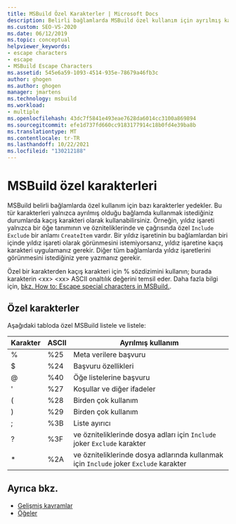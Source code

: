 ```yaml
---
title: MSBuild Özel Karakterler | Microsoft Docs
description: Belirli bağlamlarda MSBuild özel kullanım için ayrılmış karakterlerin nasıl ve ne zaman ve nasıl kaçış karakteri olarak kullanılacazı hakkında bilgi edinebilirsiniz.
ms.custom: SEO-VS-2020
ms.date: 06/12/2019
ms.topic: conceptual
helpviewer_keywords:
- escape characters
- escape
- MSBuild Escape Characters
ms.assetid: 545e6a59-1093-4514-935e-78679a46fb3c
author: ghogen
ms.author: ghogen
manager: jmartens
ms.technology: msbuild
ms.workload:
- multiple
ms.openlocfilehash: 43dc7f5841e493eae7628da6014cc3100a869894
ms.sourcegitcommit: efe1d737fd660cc9183177914c18b0fd4e39ba8b
ms.translationtype: MT
ms.contentlocale: tr-TR
ms.lasthandoff: 10/22/2021
ms.locfileid: "130212188"
---
```

# <a name="msbuild-special-characters"></a>MSBuild özel karakterleri

MSBuild belirli bağlamlarda özel kullanım için bazı karakterler yedekler. Bu tür karakterleri yalnızca ayrılmış olduğu bağlamda kullanmak istediğiniz durumlarda kaçış karakteri olarak kullanabilirsiniz. Örneğin, yıldız işareti yalnızca bir öğe tanımının ve özniteliklerinde ve çağrısında özel `Include` `Exclude` bir anlamı `CreateItem` vardır. Bir yıldız işaretinin bu bağlamlardan biri içinde yıldız işareti olarak görünmesini istemiyorsanız, yıldız işaretine kaçış karakteri uygulamanız gerekir. Diğer tüm bağlamlarda yıldız işaretlerini görünmesini istediğiniz yere yazmanız gerekir.

 Özel bir karakterden kaçış karakteri için % sözdizimini kullanın; burada karakterin \<xx> \<xx> ASCII onaltılık değerini temsil eder. Daha fazla bilgi için, [bkz. How to: Escape special characters in MSBuild.](../msbuild/how-to-escape-special-characters-in-msbuild.md).

## <a name="special-characters"></a>Özel karakterler

 Aşağıdaki tabloda özel MSBuild listele ve listele:

|**Karakter**|**ASCII**|**Ayrılmış kullanım**|
|-------------------|---------------|------------------------|
|%|%25|Meta verilere başvuru|
|$|%24|Başvuru özellikleri|
|@|%40|Öğe listelerine başvuru|
|'|%27|Koşullar ve diğer ifadeler|
|(|%28|Birden çok kullanım|
|)|%29|Birden çok kullanım|
|;|%3B|Liste ayırıcı|
|?|%3F|ve özniteliklerinde dosya adları için `Include` joker `Exclude` karakter|
|*|%2A|ve özniteliklerinde dosya adlarında kullanmak için `Include` joker `Exclude` karakter|

## <a name="see-also"></a>Ayrıca bkz.

- [Gelişmiş kavramlar](../msbuild/msbuild-advanced-concepts.md)
- [Öğeler](../msbuild/msbuild-items.md)
